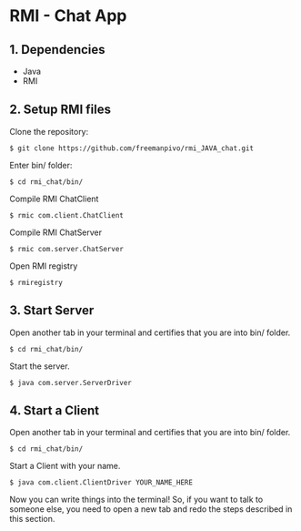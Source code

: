 # RMI - Chat App

## 1. Dependencies

- Java
- RMI

## 2. Setup RMI files

Clone the repository:

```
$ git clone https://github.com/freemanpivo/rmi_JAVA_chat.git
```

Enter bin/ folder:

```
$ cd rmi_chat/bin/
```

Compile RMI ChatClient

```
$ rmic com.client.ChatClient
```

Compile RMI ChatServer

```
$ rmic com.server.ChatServer
```

Open RMI registry

```
$ rmiregistry
```

## 3. Start Server

Open another tab in your terminal and certifies that you are into bin/ folder.

```
$ cd rmi_chat/bin/
```

Start the server.

```
$ java com.server.ServerDriver
```

## 4. Start a Client

Open another tab in your terminal and certifies that you are into bin/ folder.

```
$ cd rmi_chat/bin/
```

Start a Client with your name.

```
$ java com.client.ClientDriver YOUR_NAME_HERE
```

Now you can write things into the terminal!
So, if you want to talk to someone else, you need to open a new tab and redo the steps described in this section.
